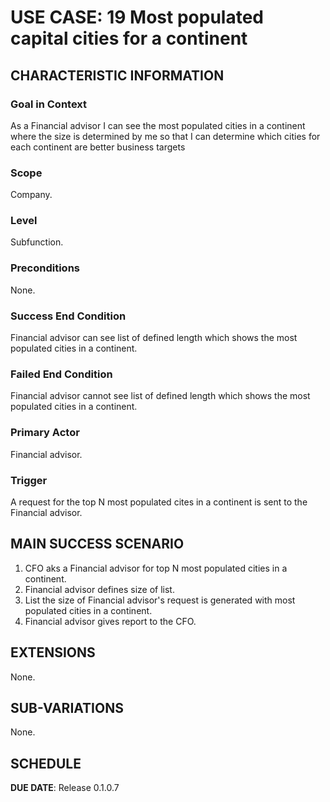 # USE CASE: 19 Most populated capital cities for a continent

## CHARACTERISTIC INFORMATION

### Goal in Context

As a Financial advisor I can see the most populated cities in a continent where the size is determined by me so that I can determine which cities for each continent are better business targets

### Scope

Company.

### Level

Subfunction.

### Preconditions

None.

### Success End Condition

Financial advisor can see list of defined length which shows the most populated cities in a continent.

### Failed End Condition

Financial advisor cannot see list of defined length which shows the most populated cities in a continent.

### Primary Actor

Financial advisor.

### Trigger

A request for the top N most populated cites in a continent is sent to the Financial advisor.

## MAIN SUCCESS SCENARIO

1. CFO aks a Financial advisor for top N most populated cities in a continent.
2. Financial advisor defines size of list.
3. List the size of Financial advisor's request is generated with most populated cities in a continent.
4. Financial advisor gives report to the CFO.

## EXTENSIONS

None.

## SUB-VARIATIONS

None.

## SCHEDULE

**DUE DATE**: Release 0.1.0.7
